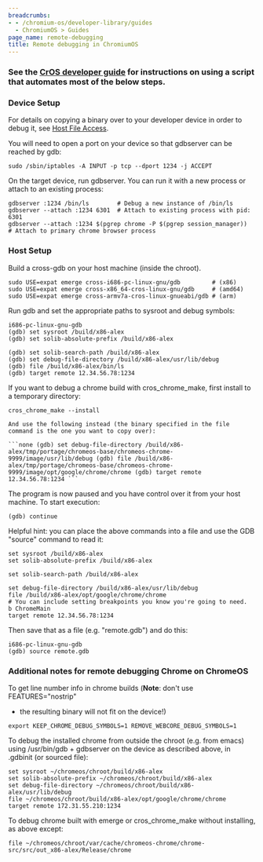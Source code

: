 ```yaml
---
breadcrumbs:
- - /chromium-os/developer-library/guides
  - ChromiumOS > Guides
page_name: remote-debugging
title: Remote debugging in ChromiumOS
---
```


### See the [CrOS developer guide](/chromium-os/developer-library/guides/development/developer-guide/) for instructions on using a script that automates most of the below steps.

### Device Setup

For details on copying a binary over to your developer device in order to debug
it, see [Host File
Access](/chromium-os/developer-library/guides/debugging/host-file-access).

You will need to open a port on your device so that gdbserver can be reached by
gdb:

```none
sudo /sbin/iptables -A INPUT -p tcp --dport 1234 -j ACCEPT
```

On the target device, run gdbserver. You can run it with a new process or attach
to an existing process:

```none
gdbserver :1234 /bin/ls        # Debug a new instance of /bin/ls
gdbserver --attach :1234 6301  # Attach to existing process with pid: 6301
gdbserver --attach :1234 $(pgrep chrome -P $(pgrep session_manager))  # Attach to primary chrome browser process
```

### Host Setup

Build a cross-gdb on your host machine (inside the chroot).

```none
sudo USE=expat emerge cross-i686-pc-linux-gnu/gdb         # (x86)
sudo USE=expat emerge cross-x86_64-cros-linux-gnu/gdb     # (amd64)
sudo USE=expat emerge cross-armv7a-cros-linux-gnueabi/gdb # (arm)
```

Run gdb and set the appropriate paths to sysroot and debug symbols:

```none
i686-pc-linux-gnu-gdb
(gdb) set sysroot /build/x86-alex
(gdb) set solib-absolute-prefix /build/x86-alex
```

```none
(gdb) set solib-search-path /build/x86-alex
(gdb) set debug-file-directory /build/x86-alex/usr/lib/debug
(gdb) file /build/x86-alex/bin/ls
(gdb) target remote 12.34.56.78:1234
```

If you want to debug a chrome build with cros_chrome_make, first install to a
temporary directory:

```none
cros_chrome_make --install
```

`And use the following instead (the binary specified in the file command is the
one you want to copy over):`

`` ```none
(gdb) set debug-file-directory /build/x86-alex/tmp/portage/chromeos-base/chromeos-chrome-9999/image/usr/lib/debug
(gdb) file /build/x86-alex/tmp/portage/chromeos-base/chromeos-chrome-9999/image/opt/google/chrome/chrome
(gdb) target remote 12.34.56.78:1234
``` ``

The program is now paused and you have control over it from your host machine.
To start execution:

```none
(gdb) continue
```

Helpful hint: you can place the above commands into a file and use the GDB
"source" command to read it:

```none
set sysroot /build/x86-alex
set solib-absolute-prefix /build/x86-alex
```

```none
set solib-search-path /build/x86-alex
```

```none
set debug-file-directory /build/x86-alex/usr/lib/debug
file /build/x86-alex/opt/google/chrome/chrome
# You can include setting breakpoints you know you're going to need.
b ChromeMain
target remote 12.34.56.78:1234
```

Then save that as a file (e.g. "remote.gdb") and do this:

```none
i686-pc-linux-gnu-gdb
(gdb) source remote.gdb
```

### Additional notes for remote debugging Chrome on ChromeOS

To get line number info in chrome builds (**Note**: don't use FEATURES="nostrip"
- the resulting binary will not fit on the device!)

```none
export KEEP_CHROME_DEBUG_SYMBOLS=1 REMOVE_WEBCORE_DEBUG_SYMBOLS=1
```

To debug the installed chrome from outside the chroot (e.g. from emacs) using
/usr/bin/gdb + gdbserver on the device as described above, in .gdbinit (or
sourced file):

```none
set sysroot ~/chromeos/chroot/build/x86-alex
set solib-absolute-prefix ~/chromeos/chroot/build/x86-alex
set debug-file-directory ~/chromeos/chroot/build/x86-alex/usr/lib/debug
file ~/chromeos/chroot/build/x86-alex/opt/google/chrome/chrome
target remote 172.31.55.210:1234
```

To debug chrome built with emerge or cros_chrome_make without installing, as
above except:

```none
file ~/chromeos/chroot/var/cache/chromeos-chrome/chrome-src/src/out_x86-alex/Release/chrome
```
